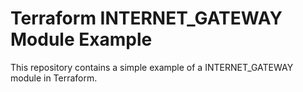 # Terraform INTERNET_GATEWAY Module Example

This repository contains a simple example of a INTERNET_GATEWAY module in Terraform.
